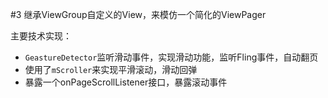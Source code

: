 #3 继承ViewGroup自定义的View，来模仿一个简化的ViewPager

主要技术实现：
* `GeastureDetector`监听滑动事件，实现滑动功能，监听Fling事件，自动翻页
* 使用了`mScroller`来实现平滑滚动，滑动回弹
* 暴露一个onPageScrollListener接口，暴露滚动事件


